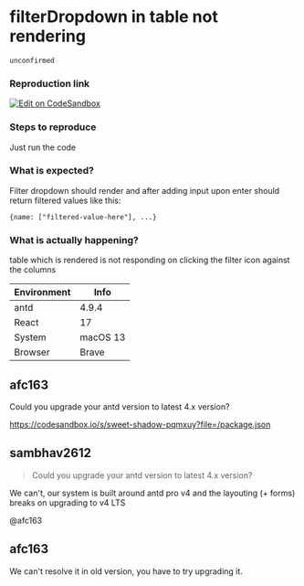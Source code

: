 # filterDropdown in table not rendering

`unconfirmed`

### Reproduction link

[![Edit on CodeSandbox](https://codesandbox.io/static/img/play-codesandbox.svg)](https://codesandbox.io/s/patient-water-dxjbv0?file=/src/App.js)

### Steps to reproduce

Just run the code

### What is expected?

Filter dropdown should render and after adding input upon enter should return filtered values like this:

`{name: ["filtered-value-here"], ...}`

### What is actually happening?

table which is rendered is not responding on clicking the filter icon against the columns

| Environment | Info     |
| ----------- | -------- |
| antd        | 4.9.4    |
| React       | 17       |
| System      | macOS 13 |
| Browser     | Brave    |

<!-- generated by ant-design-issue-helper. DO NOT REMOVE -->

## afc163

Could you upgrade your antd version to latest 4.x version?

https://codesandbox.io/s/sweet-shadow-pqmxuy?file=/package.json

## sambhav2612

> Could you upgrade your antd version to latest 4.x version?

We can't, our system is built around antd pro v4 and the layouting (+ forms) breaks on upgrading to v4 LTS

@afc163

## afc163

We can't resolve it in old version, you have to try upgrading it.
